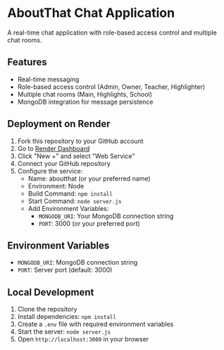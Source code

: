 # AboutThat Chat Application

A real-time chat application with role-based access control and multiple chat rooms.

## Features
- Real-time messaging
- Role-based access control (Admin, Owner, Teacher, Highlighter)
- Multiple chat rooms (Main, Highlights, School)
- MongoDB integration for message persistence

## Deployment on Render

1. Fork this repository to your GitHub account
2. Go to [Render Dashboard](https://dashboard.render.com)
3. Click "New +" and select "Web Service"
4. Connect your GitHub repository
5. Configure the service:
   - Name: aboutthat (or your preferred name)
   - Environment: Node
   - Build Command: `npm install`
   - Start Command: `node server.js`
   - Add Environment Variables:
     - `MONGODB_URI`: Your MongoDB connection string
     - `PORT`: 3000 (or your preferred port)

## Environment Variables
- `MONGODB_URI`: MongoDB connection string
- `PORT`: Server port (default: 3000)

## Local Development
1. Clone the repository
2. Install dependencies: `npm install`
3. Create a `.env` file with required environment variables
4. Start the server: `node server.js`
5. Open `http://localhost:3000` in your browser 